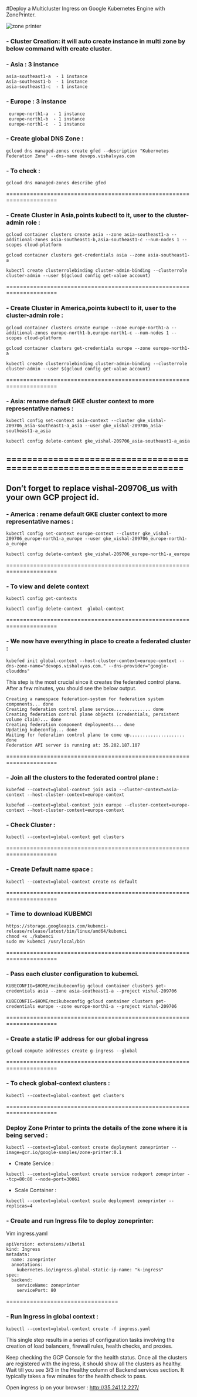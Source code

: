 #Deploy a Multicluster Ingress on Google Kubernetes Engine with ZonePrinter.

![zone printer](https://user-images.githubusercontent.com/31887450/42861464-b8a589bc-8a78-11e8-85d4-80765b50d885.png)




### - Cluster Creation: it will auto create instance in multi zone by below command with create cluster. 

### - Asia : 3 instance
 ```
 asia-southeast1-a  - 1 instance 
 Asia-southeast1-b  - 1 instance 
 asia-southeast1-c  - 1 instance 
```

### - Europe : 3 instance
```
 europe-north1-a  - 1 instance 
 europe-north1-b  - 1 instance 
 europe-north1-c  - 1 instance 
```


### - Create global DNS Zone :
```
gcloud dns managed-zones create gfed --description "Kubernetes Federation Zone" --dns-name devops.vishalvyas.com
```

### - To check : 
```
gcloud dns managed-zones describe gfed
```
=====================================================================



### - Create Cluster in Asia,points kubectl to it, user to the cluster-admin role :

```
gcloud container clusters create asia --zone asia-southeast1-a --additional-zones asia-southeast1-b,asia-southeast1-c --num-nodes 1 --scopes cloud-platform
```
```
gcloud container clusters get-credentials asia --zone asia-southeast1-a
```
```
kubectl create clusterrolebinding cluster-admin-binding --clusterrole cluster-admin --user $(gcloud config get-value account)
```
=====================================================================

### - Create Cluster in America,points kubectl to it, user to the cluster-admin role : 
```
gcloud container clusters create europe --zone europe-north1-a --additional-zones europe-north1-b,europe-north1-c --num-nodes 1 --scopes cloud-platform
```
```
gcloud container clusters get-credentials europe --zone europe-north1-a
```
```
kubectl create clusterrolebinding cluster-admin-binding --clusterrole cluster-admin --user $(gcloud config get-value account)
```
=====================================================================

### - Asia: rename default GKE cluster context to more representative  names : 
```
kubectl config set-context asia-context --cluster gke_vishal-209706_asia-southeast1-a_asia --user gke_vishal-209706_asia-southeast1-a_asia
```
```
kubectl config delete-context gke_vishal-209706_asia-southeast1-a_asia
```
=====================================================================
---
Don’t forget to replace vishal-209706_us with your own GCP project id.
---


### - America : rename default GKE cluster context to more representative names : 
```
kubectl config set-context europe-context --cluster gke_vishal-209706_europe-north1-a_europe --user gke_vishal-209706_europe-north1-a_europe
```
```
kubectl config delete-context gke_vishal-209706_europe-north1-a_europe
```
=====================================================================


### - To view and delete context 
```
kubectl config get-contexts
```
```
kubectl config delete-context  global-context
```
=====================================================================

### - We now have everything in place to create a federated cluster : 
```
kubefed init global-context --host-cluster-context=europe-context --dns-zone-name="devops.vishalvyas.com." --dns-provider="google-clouddns"
```

This step is the most crucial since it creates the federated control plane. After a few minutes, you should see the below output.
```
Creating a namespace federation-system for federation system components... done
Creating federation control plane service.............. done
Creating federation control plane objects (credentials, persistent volume claim)... done
Creating federation component deployments... done
Updating kubeconfig... done
Waiting for federation control plane to come up..................... done
Federation API server is running at: 35.202.187.107
```
=====================================================================

### - Join all the clusters to the federated control plane : 
```
kubefed --context=global-context join asia --cluster-context=asia-context --host-cluster-context=europe-context
```
```
kubefed --context=global-context join europe --cluster-context=europe-context --host-cluster-context=europe-context
```

### - Check Cluster :
```
kubectl --context=global-context get clusters
```
=====================================================================



### - Create Default name space : 
```
kubectl --context=global-context create ns default
```
=====================================================================

### - Time to download KUBEMCI
```
https://storage.googleapis.com/kubemci-release/release/latest/bin/linux/amd64/kubemci
chmod +x ./kubemci
sudo mv kubemci /usr/local/bin
```
=====================================================================

### - Pass each cluster configuration to kubemci.
```
KUBECONFIG=$HOME/mcikubeconfig gcloud container clusters get-credentials asia --zone asia-southeast1-a --project vishal-209706
```
```
KUBECONFIG=$HOME/mcikubeconfig gcloud container clusters get-credentials europe --zone europe-north1-a --project vishal-209706
```
=====================================================================

### - Create a static IP address for our global ingress
```
gcloud compute addresses create g-ingress --global
```

=====================================================================

### - To check global-context clusters : 
```
kubectl --context=global-context get clusters
```
=====================================================================

### Deploy Zone Printer to prints the details of the zone where it is being served :

```
kubectl --context=global-context create deployment zoneprinter --image=gcr.io/google-samples/zone-printer:0.1
```

- Create Service :
```
kubectl --context=global-context create service nodeport zoneprinter --tcp=80:80 --node-port=30061
```

- Scale Container :
```
kubectl --context=global-context scale deployment zoneprinter --replicas=4
```

### - Create and run Ingress file to deploy zoneprinter: 

Vim ingress.yaml
```
apiVersion: extensions/v1beta1
kind: Ingress
metadata:
  name: zoneprinter    
  annotations:
	kubernetes.io/ingress.global-static-ip-name: "k-ingress"
spec:
  backend:
	serviceName: zoneprinter
	servicePort: 80
```
=================================

### - Run Ingress in global context :
```
kubectl --context=global-context create -f ingress.yaml
```

This single step results in a series of configuration tasks involving the creation of load balancers, firewall rules, health checks, and proxies.

Keep checking the GCP Console for the health status. Once all the clusters are registered with the ingress, it should show all the clusters as healthy. Wait till you see 3/3 in the Healthy column of Backend services section. It typically takes a few minutes for the health check to pass.

Open ingress ip on your browser : http://35.241.12.227/




